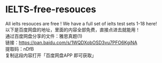 # IELTS-free-resouces
All ielts resouces are free ! We have a full set of ielts test sets 1-18 here!<br>
以下是百度网盘的地址，里面的内容全部免费，直接点进去就能用！<br>
通过百度网盘分享的文件：雅思真题(1) <br>
链接：https://pan.baidu.com/s/1WQDXobOSD3vu7PFO6KgiNA  <br>
提取码：nDfB  <br>
复制这段内容打开「百度网盘APP 即可获取」 <br>
